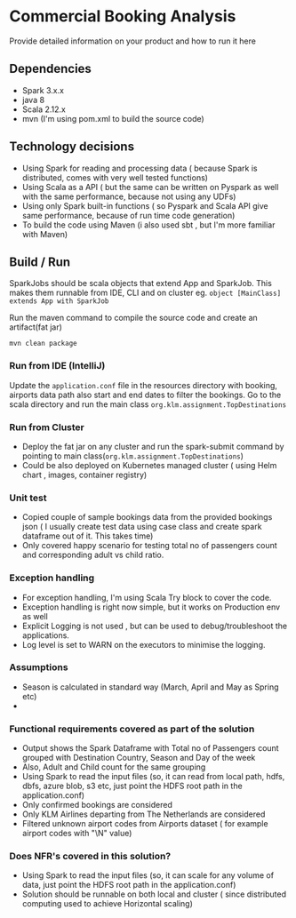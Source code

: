 # Commercial Booking Analysis

Provide detailed information on your product and how to run it here


## Dependencies

- Spark 3.x.x
- java 8
- Scala 2.12.x
- mvn (I'm using pom.xml to build the source code)

## Technology decisions

- Using Spark for reading and processing data ( because Spark is distributed, comes with very well tested functions)
- Using Scala as a API ( but the same can be written on Pyspark as well with the same performance, because not using any UDFs)
- Using only Spark built-in functions ( so Pyspark and Scala API give same performance, because of run time code generation)
- To build the code using Maven (i also used sbt , but I'm more familiar with Maven)


## Build / Run

SparkJobs should be scala objects that extend App and SparkJob. This makes them runnable from IDE, CLI and on cluster
eg. `object [MainClass] extends App with SparkJob`

Run the maven command to compile the source code and create an artifact(fat jar)

`mvn clean package`

### Run from IDE (IntelliJ)
Update the `application.conf` file in the resources directory with booking, airports data path also start and end dates to filter the bookings.
Go to the scala directory and run the main class `org.klm.assignment.TopDestinations`

### Run from Cluster

- Deploy the fat jar on any cluster and run the spark-submit command by pointing to main class(`org.klm.assignment.TopDestinations`)
- Could be also deployed on Kubernetes managed cluster ( using Helm chart , images, container registry)

### Unit test
- Copied couple of sample bookings data from the provided bookings json 
( I usually create test data using case class and create spark dataframe out of it. This takes time) 
- Only covered happy scenario for testing total no of passengers count and corresponding adult vs child ratio.

### Exception handling
- For exception handling, I'm using Scala Try block to cover the code.
- Exception handling is right now simple, but it works on Production env as well
- Explicit Logging is not used , but can be used to debug/troubleshoot the applications.
- Log level is set to WARN on the executors to minimise the logging.

### Assumptions

- Season is calculated in standard way (March, April and May as Spring etc)
- 

### Functional requirements covered as part of the solution
- Output shows the Spark Dataframe with Total no of Passengers count grouped with Destination Country, Season and Day of the week
- Also, Adult and Child count for the same grouping
- Using Spark to read the input files (so, it can read from local path, hdfs, dbfs, azure blob, s3 etc, just point the HDFS root path in the application.conf)
- Only confirmed bookings are considered
- Only KLM Airlines departing from The Netherlands are considered
- Filtered unknown airport codes from Airports dataset ( for example airport codes with "\N" value)

### Does NFR's covered in this solution?
- Using Spark to read the input files (so, it can scale for any volume of data, just point the HDFS root path in the application.conf)
- Solution should be runnable on both local and cluster ( since distributed computing used to achieve Horizontal scaling)

